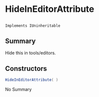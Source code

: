 # HideInEditorAttribute

## 
```c#
Implements IUninheritable
```

## Summary

Hide this in tools/editors.
## Constructors

```c#
HideInEditorAttribute( ) 
```
No Summary
